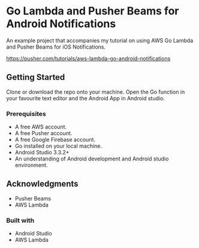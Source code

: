 # Go Lambda and Pusher Beams for Android Notifications

An example project that accompanies my tutorial on using AWS Go Lambda and Pusher Beams for iOS Notifications.

https://pusher.com/tutorials/aws-lambda-go-android-notifications

## Getting Started

Clone or download the repo onto your machine.
Open the Go function in your favourite text editor and the Android App in Android studio.

### Prerequisites

* A free AWS account.
* A free Pusher account.
* A free Google Firebase account.
* Go installed on your local machine.
* Android Studio 3.3.2+
* An understanding of Android development and Android studio environment.

## Acknowledgments

* Pusher Beams
* AWS Lambda

### Built with
* Android Studio
* AWS Lambda
